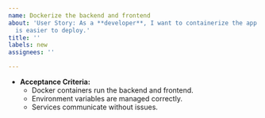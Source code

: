 ```yaml
---
name: Dockerize the backend and frontend
about: 'User Story: As a **developer**, I want to containerize the app so that it
  is easier to deploy.'
title: ''
labels: new
assignees: ''

---
```


- **Acceptance Criteria:**  
  - Docker containers run the backend and frontend.  
  - Environment variables are managed correctly.  
  - Services communicate without issues.
